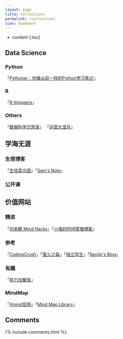 ```yaml
---
layout: page
title: Collections
permalink: /collection/
icon: bookmark
---
```


* content
{:toc}




## Data Science

### Python
「[Pythoner：你像从前一样的Python学习笔记](http://www.pythoner.com/)」

### R
「[R-bloggers](https://www.r-bloggers.com/)」 

### Others
「[数据科学沉思录](http://yphuang.github.io/)」
「[运营大湿兄](https://ask.hellobi.com/blog/qinlu)」



## 学海无涯

### 生信博客
「[生信菜鸟团](http://www.bio-info-trainee.com/)」「[Sam's Note](http://qinqianshan.com/sample-page/)」

### 公开课


## 价值网站

### 精进
「[刘未鹏 Mind Hacks](http://mindhacks.cn/)」「[小强的时间管理博客](http://www.gtdlife.com/)」

### 参考
「[CodingCrush](http://codingcrush.me/)」「[萤火之森](http://frankorz.com/)」「[独立写生](http://www.cnfeat.com/)」「[Randy's Blog](https://lutaonan.com/)」

### 有趣
「[努力加餐饭](http://chenxiaohua.net/)」

### MindMap
「[Xmind官网](http://www.xmind.net/share/)」「[Mind Map Library](http://www.biggerplate.com/mindmap-library)」



## Comments

{% include comments.html %}
